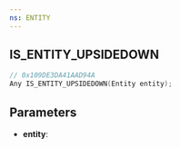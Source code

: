 ```yaml
---
ns: ENTITY
---
```

## IS_ENTITY_UPSIDEDOWN

```c
// 0x109DE3DA41AAD94A
Any IS_ENTITY_UPSIDEDOWN(Entity entity);
```

## Parameters
* **entity**:
